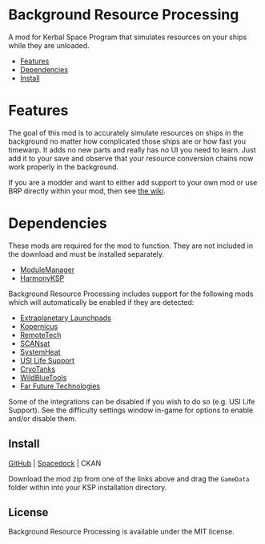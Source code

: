 # Background Resource Processing
A mod for Kerbal Space Program that simulates resources on your ships while they
are unloaded.

- [Features](#features)
- [Dependencies](#dependencies)
- [Install](#install)

# Features
The goal of this mod is to accurately simulate resources on ships in the
background no matter how complicated those ships are or how fast you timewarp.
It adds no new parts and really has no UI you need to learn. Just add it to
your save and observe that your resource conversion chains now work properly
in the background.

If you are a modder and want to either add support to your own mod or use
BRP directly within your mod, then see [the wiki][wiki].

[wiki]: https://github.com/Phantomical/BackgroundResourceProcessing/wiki

# Dependencies
These mods are required for the mod to function. They are not included in the
download and must be installed separately.
- [ModuleManager](https://github.com/sarbian/ModuleManager)
- [HarmonyKSP](https://github.com/KSPModdingLibs/HarmonyKSP)

Background Resource Processing includes support for the following mods which will
automatically be enabled if they are detected:
- [Extraplanetary Launchpads](https://forum.kerbalspaceprogram.com/topic/54284-112-extraplanetary-launchpads-v6993/)
- [Kopernicus](https://forum.kerbalspaceprogram.com/topic/200143-112x-kopernicus-stable-branch-last-updated-july-9th-2025/)
- [RemoteTech](https://forum.kerbalspaceprogram.com/topic/139167-111-remotetech-v199-2020-12-19/)
- [SCANsat](https://forum.kerbalspaceprogram.com/topic/72679-1101-scansat-v204-real-scanning-real-science-at-warp-speed-september-9-2020/)
- [SystemHeat](https://forum.kerbalspaceprogram.com/topic/193909-112x-systemheat-a-replacement-for-the-coreheat-system-november-20/)
- [USI Life Support](https://forum.kerbalspaceprogram.com/topic/105202-112x-usi-life-support/)
- [CryoTanks](https://forum.kerbalspaceprogram.com/topic/195042-112x-cryotanks-liquid-hydrogen-storage-and-management-july-21/)
- [WildBlueTools](https://github.com/Angel-125/WildBlueTools)
- [Far Future Technologies](https://forum.kerbalspaceprogram.com/topic/199070-112x-far-future-technologies-october-9/)

Some of the integrations can be disabled if you wish to do so (e.g. USI Life Support).
See the difficulty settings window in-game for options to enable and/or disable them.

## Install
[GitHub][releases] | [Spacedock] | CKAN

[releases]: https://github.com/Phantomical/BackgroundResourceProcessing/releases/latest
[Spacedock]: https://spacedock.info/mod/3934/Background%20Resource%20Processing

Download the mod zip from one of the links above and drag the `GameData` folder
within into your KSP installation directory.

## License
Background Resource Processing is available under the MIT license.
